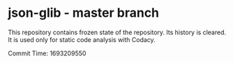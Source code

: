# json-glib - master branch

This repository contains frozen state of the repository.
Its history is cleared. It is used only for static code
analysis with Codacy.

Commit Time: 1693209550